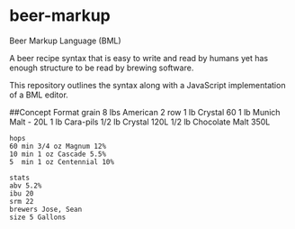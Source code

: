 beer-markup
===========

Beer Markup Language (BML)

A beer recipe syntax that is easy to write and read by humans yet has enough structure to be read by brewing software.

This repository outlines the syntax along with a JavaScript implementation of a BML editor.

##Concept Format
    grain
    8 lbs American 2 row
    1 lb  Crystal 60
    1 lb  Munich Malt - 20L
    1 lb  Cara-pils
    1/2 lb Crystal 120L
    1/2 lb Chocolate Malt 350L
    
    hops
    60 min 3/4 oz Magnum 12%
    10 min 1 oz Cascade 5.5%
    5  min 1 oz Centennial 10%
    
    stats
    abv 5.2%
    ibu 20
    srm 22
    brewers Jose, Sean
    size 5 Gallons